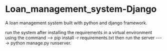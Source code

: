 # Loan_management_system-Django
A loan management system built with python and django framework.

run the system after installing the requirements in a virtual environment using the command --> pip install -r requirements.txt 
then run the server ----> python manage.py runserver.

